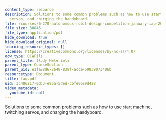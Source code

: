 ```yaml
---
content_type: resource
description: Solutions to some common problems such as how to use start machine, twitching
  servos, and charging the handyboard.
file: /courses/6-270-autonomous-robot-design-competition-january-iap-2005/3c4862170dc3e86a5dedcbfe0599d428_faq.pdf
file_size: 30845
file_type: application/pdf
hide_download: true
hide_download_original: null
learning_resource_types: []
license: https://creativecommons.org/licenses/by-nc-sa/4.0/
ocw_type: OCWFile
parent_title: Study Materials
parent_type: CourseSection
parent_uid: e1fa88d6-2b48-838f-acce-59839073406b
resourcetype: Document
title: faq.pdf
uid: 3c486217-0dc3-e86a-5ded-cbfe0599d428
video_metadata:
  youtube_id: null
---
```

Solutions to some common problems such as how to use start machine, twitching servos, and charging the handyboard.